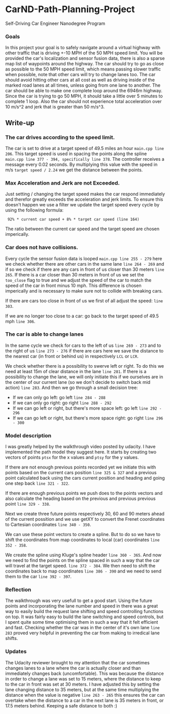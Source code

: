 # CarND-Path-Planning-Project
Self-Driving Car Engineer Nanodegree Program

### Goals
In this project your goal is to safely navigate around a virtual highway with other traffic that is driving +-10 MPH of the 50 MPH speed limit. You will be provided the car's localization and sensor fusion data, there is also a sparse map list of waypoints around the highway. The car should try to go as close as possible to the 50 MPH speed limit, which means passing slower traffic when possible, note that other cars will try to change lanes too. The car should avoid hitting other cars at all cost as well as driving inside of the marked road lanes at all times, unless going from one lane to another. The car should be able to make one complete loop around the 6946m highway. Since the car is trying to go 50 MPH, it should take a little over 5 minutes to complete 1 loop. Also the car should not experience total acceleration over 10 m/s^2 and jerk that is greater than 50 m/s^3.

## Write-up

### The car drives according to the speed limit.

The car is set to drive at a target speed of 49.5 miles an hour ```main.cpp line 206```. This target speed is used in spacing the points along the spline ```main.cpp line 377 - 394, specifically line 378```. The controller receives a message every 0.02 seconds. By multiplying this value with the speed in m/s ```target speed / 2.24``` we get the distance between the points.

### Max Acceleration and Jerk are not Exceeded.

Just setting / changing the target speed makes the car respond immediately and therefor greatly exceeds the acceleration and jerk limits. To ensure this doesn't happen we use a filter we update the target speed every cycle by using the following formula:

``` 92% * current car speed + 8% * target car speed (line 164)```

The ratio between the current car speed and the target speed are chosen imperically.

### Car does not have collisions.

Every cycle the sensor fusion data is looped ```main.cpp line 255 - 279``` here we check whether there are other cars in the same lane ```line 264 - 269``` and if so we check if there are any cars in front of us closer than 30 meters ```line 265```. If there is a car closer than 30 meters in front of us we set the ```too_close``` flag to true and we adjust the speed of the car to match the speed of the car in front minus 10 mph. This difference is chosen imperically and is necessary to make sure not to collide with breaking cars.

If there are cars too close in front of us we first of all adjust the speed: ```line 303```.

If we are no longer too close to a car: go back to the target speed of 49.5 mph ```line 306```.

### The car is able to change lanes


In the same cycle we check for cars to the left of us ```line 269 - 273``` and to the right of us ```line 273 - 276``` if there are cars here we save the distance to the nearest car (in front or behind us) in respectively ```LCL``` or ```LCR```.

We check whether there is a possibility to swerve left or right. To do this we need at least 15m of clear distance in the lane ```line 281```. If there is a possibility to change the lane, we will only initiate this if we ourselves are in the center of our current lane (so we don't decide to switch back mid action) ```line 283```. And then we go through a small decision tree:

- If we can only go left: go left ```line 284 - 288```
- If we can only go right: go right ```line 288 - 292```
- If we can go left or right, but there's more space left: go left ```line 292 - 296```
- If we can go left or right, but there's more space right: go right ```line 296 - 300```

### Model description

I was greatly helped by the walkthrough video posted by udacity. I have implemented the path model they suggest here. It starts by creating two vectors of points ```ptsx``` for the x values and ```ptsy``` for the y values.

If there are not enough previous points recorded yet we initiate this with points based on the current cars position ```line 325 & 327``` and a previous point calculated back using the cars current position and heading and going one step back ```line 321 - 322```.

If there are enough previous points we push does to the points vectors and also calculate the heading based on the previous and previous previous point ```line 329 - 338```.

Next we create three future points respectively 30, 60 and 90 meters ahead of the current possition and we use getXY to convert the Frenet coordinates to Cartesian coordinates ```line 340 - 350```.

We can use these point vectors to create a spline. But to do so we have to shift the coordinates from map coordinates to local (car) coordinates ```line 352 - 358```.

We create the spline using Kluge's spline header ```line 360 - 365```. And now we need to find the points on the spline spaced in such a way that the car will travel at the target speed. ```line 372 - 384```. We then need to shift the coordinates back to map coordinates ```line 386 - 390``` and we need to send them to the car ```line 392 - 397```.

### Reflection

The walkthrough was very usefull to get a good start. Using the future points and incorporating the lane number and speed in there was a great way to easily build the request lane shifting and speed controlling functions on top. It was fairly easy to build the lane switching and speed controls, but I spent quite some time optimising them in such a way that it felt efficient and fast. Checking whether the car was in the center of it's own lane ```line 283``` proved very helpful in preventing the car from making to irredical lane shifts.

### Updates

The Udacity reviewer brought to my attention that the car sometimes changes lanes to a lane where the car is actually closer and than immediately changes back (uncomfortable). This was because the distance in order to change  a lane was set to 15 meters, where the distance to keep to the car in front was set at 30 meters. I have adjusted this by setting the lane changing distance to 35 meters, but at the same time multiplying the distance when the value is negative ```line 263 - 265``` this ensures the car can overtake when the distance to a car in the next lane is 35 meters in front, or 17.5 meters behind. Keeping a safe distance to both :)
